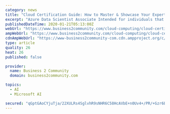```yaml
---
category: news
title: "Cloud Certification Guide: How to Master & Showcase Your Expertise in AWS, Azure, & Google Cloud"
excerpt: "Azure Data Scientist Associate Intended for individuals that apply Azure’s machine learning techniques to train, evaluate, and deploy models that will ultimately help solve business problems. Azure Data Engineer Associate For individuals that design and implement the management, security, monitoring, and privacy of data – using the full ..."
publishedDateTime: 2020-01-21T05:13:00Z
webUrl: "https://www.business2community.com/cloud-computing/cloud-certification-guide-how-to-master-showcase-your-expertise-in-aws-azure-google-cloud-02276717"
ampWebUrl: "https://www.business2community.com/cloud-computing/cloud-certification-guide-how-to-master-showcase-your-expertise-in-aws-azure-google-cloud-02276717/amp"
cdnAmpWebUrl: "https://www-business2community-com.cdn.ampproject.org/c/s/www.business2community.com/cloud-computing/cloud-certification-guide-how-to-master-showcase-your-expertise-in-aws-azure-google-cloud-02276717/amp"
type: article
quality: 26
heat: 26
published: false

provider:
  name: Business 2 Community
  domain: business2community.com

topics:
  - AI
  - Microsoft AI

secured: "qGptGAoCYjuTja/22XULRs4SglvhR9sNHR6C58HcAVbE+n0Uv4+/PR/+Gzr6BFFtBAbxMFyBaIppnz5MadzslhjubC0ZC4KgMNJOn2PWeitMYv33SbKbL5n1NoZXXh1K9iKPkbBxDTB+T+A9rxQxXfV287spZvmgchiXOfH3aputIPm01mTcJO3NNtdvfQvHgW0Ay8mxeTqEbZ3Y/zps9LdCrhNh6W6j75kcFQVcu67aReL38ts07qccrwNNqGpGIAMYUhrJf5gUEdOCdStw4naw8YB2biNOBZCd1U/a+1/nV0OqudYMMDw2EkJ2rhW1;NKRBibvtg4vqb/fKNwBppw=="
---
```


